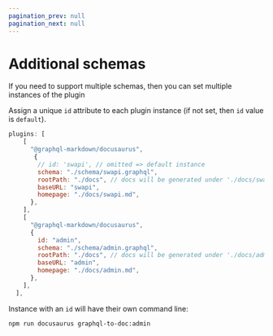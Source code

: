 ```yaml
---
pagination_prev: null
pagination_next: null
---
```


# Additional schemas

If you need to support multiple schemas, then you can set multiple instances of the plugin

Assign a unique `id` attribute to each plugin instance (if not set, then `id` value is `default`).

```js {15 }
plugins: [
    [
      "@graphql-markdown/docusaurus",
       {
        // id: 'swapi', // omitted => default instance
        schema: "./schema/swapi.graphql",
        rootPath: "./docs", // docs will be generated under './docs/swapi' (rootPath/baseURL)
        baseURL: "swapi",
        homepage: "./docs/swapi.md",
      },
    ],
    [
      "@graphql-markdown/docusaurus",
      {
        id: "admin",
        schema: "./schema/admin.graphql",
        rootPath: "./docs", // docs will be generated under './docs/admin' (rootPath/baseURL)
        baseURL: "admin",
        homepage: "./docs/admin.md",
      },
    ],
  ],
```

Instance with an `id` will have their own command line:

```shell
npm run docusaurus graphql-to-doc:admin
```
